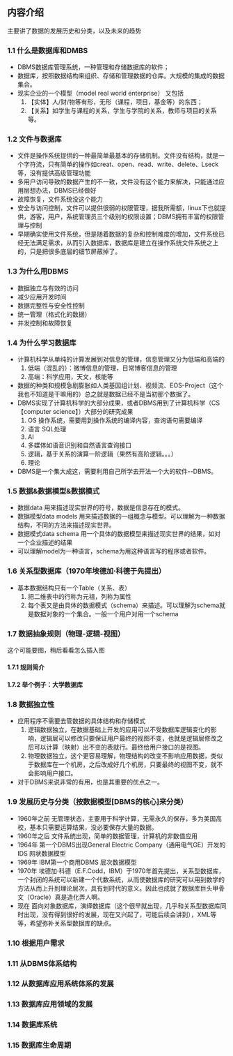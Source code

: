 ## 内容介绍
主要讲了数据的发展历史和分类，以及未来的趋势
### 1.1 什么是数据库和DMBS
* DBMS数据库管理系统，一种管理和存储数据库的软件；
* 数据库，按照数据结构来组织、存储和管理数据的仓库。大规模的集成的数据集合。
* 现实企业的一个模型（model real world enterprise） 又包括
  1. 【实体】人/财/物等有形，无形（课程，项目，基金等）的东西；
  2. 【关系】如学生与课程的关系，学生与学院的关系，教师与项目的关系等。
### 1.2 文件与数据库
* 文件是操作系统提供的一种最简单最基本的存储机制。文件没有结构，就是一个字符流，只有简单的操作如creat、open、read、write、delete、Lseck等，没有提供高级管理功能
* 多用户访问导致的数据产生的不一致，文件没有这个能力来解决，只能通过应用层想办法，DBMS已经做好
* 故障恢复，文件系统没这个能力
* 安全与访问控制，文件可以提供很弱的权限管理，据我所需额，linux下也就提供，游客，用户，系统管理员三个级别的权限设置；DBMS拥有丰富的权限管理与控制
* 早期确实使用文件系统，但是随着数据的复杂和控制难度的增加，文件系统已经无法满足需求，从而引入数据库，数据库是建立在操作系统文件系统之上的，只是把很多底层的细节屏蔽掉了。
### 1.3 为什么用DBMS
* 数据独立与有效的访问
* 减少应用开发时间
* 数据完整性与安全性控制
* 统一管理（格式化的数据）
* 并发控制和故障恢复
### 1.4 为什么学习数据库
* 计算机科学从单纯的计算发展到对信息的管理，信息管理又分为低端和高端的
  1. 低端（混乱的）：微博信息的管理，日常博客信息的管理
  2. 高端：科学应用，天文，核能等
* 数据的种类和规模急剧膨胀如人类基因组计划、视频流、EOS-Project（这个我也不知道是干嘛用的）总之就是数据已经不是当初那个数据了。
* DBMS实现了计算机科学的大部分成果，或者DBMS用到了计算机科学（CS【computer science】）大部分的研究成果
  1. OS 操作系统，需要用到操作系统的编译内容，查询语句需要编译
  2. 语言 SQL处理
  3. AI
  4. 多媒体如语音识别和自然语言查询接口
  6. 逻辑，基于关系的演算一阶逻辑（果然有高阶逻辑。。。）
  7. 理论
* DBMS是一个集大成这，需要利用自己所学去开法一个大的软件--DBMS。

### 1.5 数据&数据模型&数据模式
* 数据data 用来描述现实世界的符号，数据是信息存在的模式。
* 数据模型data models 用来描述数据的一组概念与模型。可以理解为一种数据结构，不同的方法来描述现实世界。
* 数据模式data schema 用一个具体的数据模型来描述现实世界的结果，如对一个企业描述的结果
* 可以理解model为一种语言，schema为用这种语言写的程序或者软件。

### 1.6 关系型数据库（1970年埃德加·科德于先提出）
* 基本数据结构只有一个Table（关系、表）
  1. 把二维表中的行称为元祖，列称为属性
  2. 每个表又是由具体的数据模式（schema）来描述。可以理解为schema就是数据对象的一个集合。一般一个用户对用一个schema
### 1.7 数据抽象规则（物理-逻辑-视图）
这个可能要图，稍后看看怎么插入图

#### 1.7.1 规则简介

#### 1.7.2 举个例子：大学数据库
### 1.8 数据独立性
* 应用程序不需要去管数据的具体结构和存储模式
  1. 逻辑数据独立，在数据基础上开发的应用可以不受数据库逻辑变化的影响，逻辑层可以修改只要保证用户最终的视图不变，也就是逻辑层修改之后可以计算（映射）出不变的表就行。最终给用户接口的是视图。
  2. 物理数据独立，这个更容易理解，物理结构的改变不影响应用数据，类似于数据库在一个机房，之后改成好几个机房，只要最终的视图不变，就不会影响用户接口。
* 对于DBMS来说非常的有用，也是其重要的优点之一。
### 1.9 发展历史与分类（按数据模型[DBMS的核心]来分类）
* 1960年之前 无管理状态，主要用于科学计算，无需永久的保存，多为美国高校，基本只需要运算结果，没必要保存大量的数据。
* 1960年之后 文件系统出现，简单的数据管理，计算机的非数值应用
* 1964年 第一个DBMS出现General Electric Company（通用电气GE）开发的IDS 网状数据模型
* 1969年 IBM第一个商用DBMS 层次数据模型
* 1970年 埃德加·科德（E.F.Codd，IBM）于1970年首先提出，关系型数据库，一个封闭的系统可以新建一个代数系统，从而使数据库的研究可以用到数学的方法从而上升到理论层次，具有划时代的意义。因此也成就了数据库巨头甲骨文（Oracle）真是造化弄人啊。
* 现在 面向对象数据库，演绎数据库（这个很早就出现，几乎和关系型数据库同时出现，没有得到很好的发展，现在又兴起了，可能后续会讲到），XML等等，希望弥补关系型数据库的缺点。
### 1.10 根据用户需求
### 1.11 从DBMS体系结构
### 1.12 从数据库应用系统体系的发展
### 1.13 数据库应用领域的发展
### 1.14 数据库系统
### 1.15 数据库生命周期

